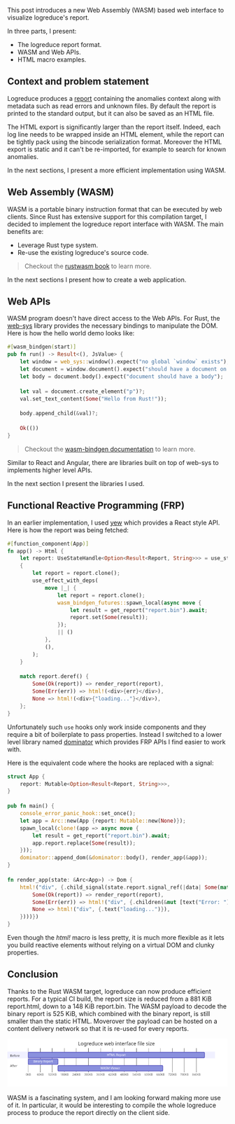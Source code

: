 <!-- This work is licensed under the Creative Commons Attribution 4.0 International License.
     To view a copy of this license, visit http://creativecommons.org/licenses/by/4.0/
     or send a letter to Creative Commons, PO Box 1866, Mountain View, CA 94042, USA.
-->

This post introduces a new Web Assembly (WASM) based web interface to visualize logreduce's report.

In three parts, I present:

- The logreduce report format.
- WASM and Web APIs.
- HTML macro examples.


## Context and problem statement

Logreduce produces a [report][logreduce-report] containing the anomalies context along with metadata such as read errors and unknown files.
By default the report is printed to the standard output, but it can also be saved as an HTML file.

[logreduce-report]: https://github.com/logreduce/logreduce/blob/main/crates/report/src/report.rs

The HTML export is significantly larger than the report itself. Indeed, each log line needs to be wrapped inside an HTML element, while the report can be tightly pack using the bincode serialization format.
Moreover the HTML export is static and it can't be re-imported, for example to search for known anomalies.

In the next sections, I present a more efficient implementation using WASM.


## Web Assembly (WASM)

WASM is a portable binary instruction format that can be executed by web clients.
Since Rust has extensive support for this compilation target, I decided to implement the logreduce report interface with WASM.
The main benefits are:

- Leverage Rust type system.
- Re-use the existing logreduce's source code.

> Checkout the [rustwasm book][rustwasm] to learn more.

[rustwasm]: https://rustwasm.github.io/docs/book/

In the next sections I present how to create a web application.


## Web APIs

WASM program doesn't have direct access to the Web APIs.
For Rust, the [web-sys][web-sys] library provides the necessary bindings to manipulate the DOM.
Here is how the hello world demo looks like:

[web-sys]: https://docs.rs/web-sys

```rust
#[wasm_bindgen(start)]
pub fn run() -> Result<(), JsValue> {
    let window = web_sys::window().expect("no global `window` exists");
    let document = window.document().expect("should have a document on window");
    let body = document.body().expect("document should have a body");

    let val = document.create_element("p")?;
    val.set_text_content(Some("Hello from Rust!"));

    body.append_child(&val)?;

    Ok(())
}
```

> Checkout the [wasm-bindgen documentation][wasm-bindgen] to learn more.

[wasm-bindgen]: https://rustwasm.github.io/wasm-bindgen/

Similar to React and Angular, there are libraries built on top of web-sys to implements
higher level APIs.

In the next section I present the libraries I used.


## Functional Reactive Programming (FRP)

In an earlier implementation, I used [yew][yew] which provides a React style API. Here is how the report was being fetched:

[yew]: https://yew.rs/

```rust
#[function_component(App)]
fn app() -> Html {
    let report: UseStateHandle<Option<Result<Report, String>>> = use_state(|| None);
    {
        let report = report.clone();
        use_effect_with_deps(
            move |_| {
                let report = report.clone();
                wasm_bindgen_futures::spawn_local(async move {
                    let result = get_report("report.bin").await;
                    report.set(Some(result));
                });
                || ()
            },
            (),
        );
    }

    match report.deref() {
        Some(Ok(report)) => render_report(report),
        Some(Err(err)) => html!(<div>{err}</div>),
        None => html!(<div>{"loading..."}</div>),
    };
}
```

Unfortunately such `use` hooks only work inside components and they require a bit of boilerplate to pass properties.
Instead I switched to a lower level library named [dominator][dominator] which provides FRP APIs I find easier to work with.

Here is the equivalent code where the hooks are replaced with a signal:

[dominator]: https://github.com/Pauan/rust-dominator#readme

```rust
struct App {
    report: Mutable<Option<Result<Report, String>>>,
}

pub fn main() {
    console_error_panic_hook::set_once();
    let app = Arc::new(App {report: Mutable::new(None)});
    spawn_local(clone!(app => async move {
        let result = get_report("report.bin").await;
        app.report.replace(Some(result));
    }));
    dominator::append_dom(&dominator::body(), render_app(&app));
}

fn render_app(state: &Arc<App>) -> Dom {
    html!("div", {.child_signal(state.report.signal_ref(|data| Some(match data {
        Some(Ok(report)) => render_report(report),
        Some(Err(err)) => html!("div", {.children(&mut [text("Error: "), text(err)])}),
        None => html!("div", {.text("loading...")}),
    })))})
}
```

Even though the *html!* macro is less pretty, it is much more flexible as it lets you build reactive elements
without relying on a virtual DOM and clunky properties.


## Conclusion

Thanks to the Rust WASM target, logreduce can now produce efficient reports.
For a typical CI build, the report size is reduced from a 881 KiB report.html, down to a 148 KiB report.bin.
The WASM payload to decode the binary report is 525 KiB, which combined with the binary report, is still smaller than the static HTML.
Moverover the payload can be hosted on a content delivery network so that it is re-used for every reports.

![wasm-size](./images/logreduce-wasm-size.png)

WASM is a fascinating system, and I am looking forward making more use of it.
In particular, it would be interesting to compile the whole logreduce process to produce the report directly on the client side.
